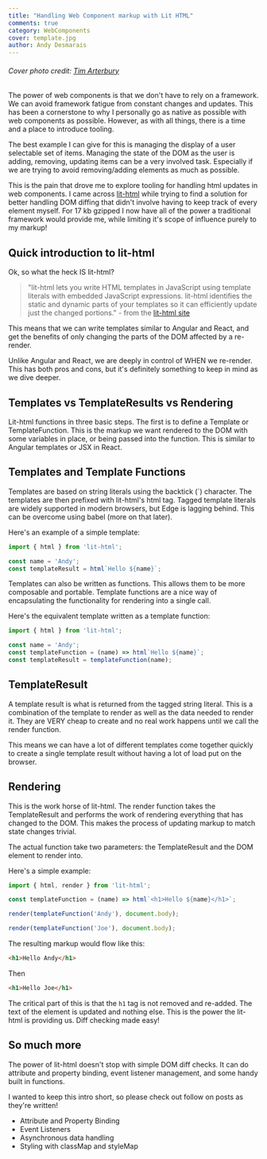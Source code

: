 ```yaml
---
title: "Handling Web Component markup with Lit HTML"
comments: true
category: WebComponents
cover: template.jpg
author: Andy Desmarais
---
```


###### Cover photo credit: [Tim Arterbury](https://unsplash.com/@tim_arterbury)

The power of web components is that we don't have to rely on a framework. We can avoid framework fatigue from constant changes and updates. This has been a cornerstone to why I personally go as native as possible with web components as possible. However, as with all things, there is a time and a place to introduce tooling.

The best example I can give for this is managing the display of a user selectable set of items. Managing the state of the DOM as the user is adding, removing, updating items can be a very involved task. Especially if we are trying to avoid removing/adding elements as much as possible.

This is the pain that drove me to explore tooling for handling html updates in web components. I came across [lit-html](https://lit-html.polymer-project.org/guide) while trying to find a solution for better handling DOM diffing that didn't involve having to keep track of every element myself. For 17 kb gzipped I now have all of the power a traditional framework would provide me, while limiting it's scope of influence purely to my markup!

## Quick introduction to lit-html

Ok, so what the heck IS lit-html?

> "lit-html lets you write HTML templates in JavaScript using template literals with embedded JavaScript expressions. lit-html identifies the static and dynamic parts of your templates so it can efficiently update just the changed portions." - from the [lit-html site](https://lit-html.polymer-project.org/guide)

This means that we can write templates similar to Angular and React, and get the benefits of only changing the parts of the DOM affected by a re-render.

Unlike Angular and React, we are deeply in control of WHEN we re-render. This has both pros and cons, but it's definitely something to keep in mind as we dive deeper.

## Templates vs TemplateResults vs Rendering

Lit-html functions in three basic steps.  The first is to define a Template or TemplateFunction.  This is the markup we want rendered to the DOM with some variables in place, or being passed into the function. This is similar to Angular templates or JSX in React.

## Templates and Template Functions

Templates are based on string literals using the backtick (`) character. The templates are then prefixed with lit-html's html tag. Tagged template literals are widely supported in modern browsers, but Edge is lagging behind. This can be overcome using babel (more on that later).

Here's an example of a simple template:

```javascript
import { html } from 'lit-html';

const name = 'Andy';
const templateResult = html`Hello ${name}`;
```

Templates can also be written as functions. This allows them to be more composable and portable. Template functions are a nice way of encapsulating the functionality for rendering into a single call.

Here's the equivalent template written as a template function:

```javascript
import { html } from 'lit-html';

const name = 'Andy';
const templateFunction = (name) => html`Hello ${name}`;
const templateResult = templateFunction(name);
```

## TemplateResult

A template result is what is returned from the tagged string literal. This is a combination of the template to render as well as the data needed to render it. They are VERY cheap to create and no real work happens until we call the render function.

This means we can have a lot of different templates come together quickly to create a single template result without having a lot of load put on the browser.

## Rendering

This is the work horse of lit-html. The render function takes the TemplateResult and performs the work of rendering everything that has changed to the DOM. This makes the process of updating markup to match state changes trivial.

The actual function take two parameters: the TemplateResult and the DOM element to render into.

Here's a simple example:

```javascript
import { html, render } from 'lit-html';

const templateFunction = (name) => html`<h1>Hello ${name}</h1>`;

render(templateFunction('Andy'), document.body);

render(templateFunction('Joe'), document.body);
```

The resulting markup would flow like this:

```html
<h1>Hello Andy</h1>
```

Then

```html
<h1>Hello Joe</h1>
```

The critical part of this is that the `h1` tag is not removed and re-added. The text of the element is updated and nothing else. This is the power the lit-html is providing us. Diff checking made easy!

## So much more

The power of lit-html doesn't stop with simple DOM diff checks. It can do attribute and property binding, event listener management, and some handy built in functions.

I wanted to keep this intro short, so please check out follow on posts as they're written!

- Attribute and Property Binding
- Event Listeners
- Asynchronous data handling
- Styling with classMap and styleMap
